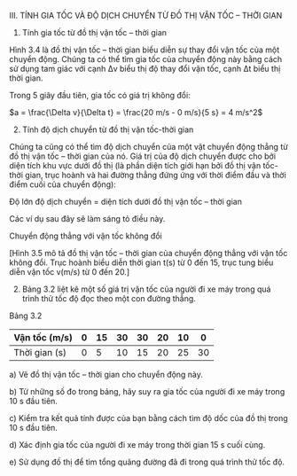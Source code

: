 III. TÍNH GIA TỐC VÀ ĐỘ DỊCH CHUYỂN TỪ ĐỒ THỊ VẬN TỐC – THỜI GIAN

1. Tính gia tốc từ đồ thị vận tốc – thời gian

Hình 3.4 là đồ thị vận tốc – thời gian biểu diễn sự thay đổi vận tốc của một chuyển động. Chúng ta có thể tìm gia tốc của chuyển động này bằng cách sử dụng tam giác với cạnh Δv biểu thị độ thay đổi vận tốc, cạnh Δt biểu thị thời gian.

Trong 5 giây đầu tiên, gia tốc có giá trị không đổi:

$a = \frac{\Delta v}{\Delta t} = \frac{20 m/s - 0 m/s}{5 s} = 4 m/s^2$

2. Tính độ dịch chuyển từ đồ thị vận tốc-thời gian

Chúng ta cũng có thể tìm độ dịch chuyển của một vật chuyển động thẳng từ đồ thị vận tốc – thời gian của nó. Giá trị của độ dịch chuyển được cho bởi diện tích khu vực dưới đồ thị (là phần diện tích giới hạn bởi đồ thị vận tốc-thời gian, trục hoành và hai đường thẳng đứng ứng với thời điểm đầu và thời điểm cuối của chuyển động):

Độ lớn độ dịch chuyển = diện tích dưới đồ thị vận tốc – thời gian

Các ví dụ sau đây sẽ làm sáng tỏ điều này.

Chuyển động thẳng với vận tốc không đổi

[Hình 3.5 mô tả đồ thị vận tốc – thời gian của chuyển động thẳng với vận tốc không đổi. Trục hoành biểu diễn thời gian t(s) từ 0 đến 15, trục tung biểu diễn vận tốc v(m/s) từ 0 đến 20.]

2. Bảng 3.2 liệt kê một số giá trị vận tốc của người đi xe máy trong quá trình thử tốc độ đọc theo một con đường thẳng.

Bảng 3.2

| Vận tốc (m/s) | 0 | 15 | 30 | 30 | 20 | 10 | 0 |
|---------------|---|----|----|----|----|----|----|
| Thời gian (s) | 0 | 5  | 10 | 15 | 20 | 25 | 30 |

a) Vẽ đồ thị vận tốc – thời gian cho chuyển động này.

b) Từ những số đo trong bảng, hãy suy ra gia tốc của người đi xe máy trong 10 s đầu tiên.

c) Kiểm tra kết quả tính được của bạn bằng cách tìm độ dốc của đồ thị trong 10 s đầu tiên.

d) Xác định gia tốc của người đi xe máy trong thời gian 15 s cuối cùng.

e) Sử dụng đồ thị để tìm tổng quãng đường đã đi trong quá trình thử tốc độ.